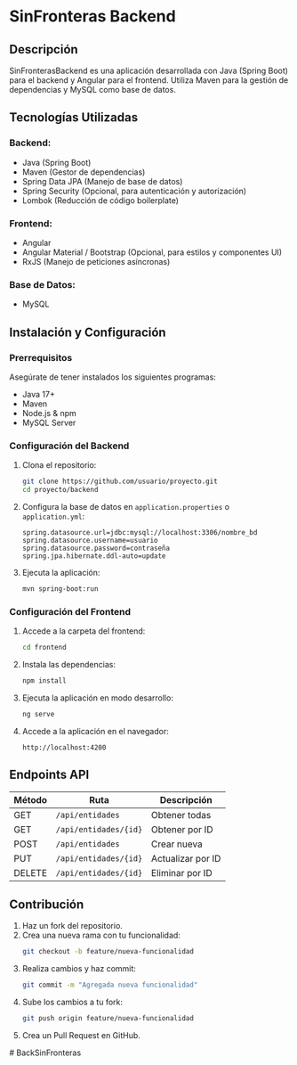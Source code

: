 # SinFronteras Backend

## Descripción
SinFronterasBackend es una aplicación desarrollada con Java (Spring Boot) para el backend y Angular para el frontend. Utiliza Maven para la gestión de dependencias y MySQL como base de datos.

## Tecnologías Utilizadas

### Backend:
- Java (Spring Boot)
- Maven (Gestor de dependencias)
- Spring Data JPA (Manejo de base de datos)
- Spring Security (Opcional, para autenticación y autorización)
- Lombok (Reducción de código boilerplate)

### Frontend:
- Angular
- Angular Material / Bootstrap (Opcional, para estilos y componentes UI)
- RxJS (Manejo de peticiones asíncronas)

### Base de Datos:
- MySQL

## Instalación y Configuración

### Prerrequisitos
Asegúrate de tener instalados los siguientes programas:
- Java 17+
- Maven
- Node.js & npm
- MySQL Server

### Configuración del Backend

1. Clona el repositorio:
   ```sh
   git clone https://github.com/usuario/proyecto.git
   cd proyecto/backend
   ```

2. Configura la base de datos en `application.properties` o `application.yml`:
   ```properties
   spring.datasource.url=jdbc:mysql://localhost:3306/nombre_bd
   spring.datasource.username=usuario
   spring.datasource.password=contraseña
   spring.jpa.hibernate.ddl-auto=update
   ```

3. Ejecuta la aplicación:
   ```sh
   mvn spring-boot:run
   ```

### Configuración del Frontend

1. Accede a la carpeta del frontend:
   ```sh
   cd frontend
   ```

2. Instala las dependencias:
   ```sh
   npm install
   ```

3. Ejecuta la aplicación en modo desarrollo:
   ```sh
   ng serve
   ```

4. Accede a la aplicación en el navegador:
   ```
   http://localhost:4200
   ```

## Endpoints API

| Método | Ruta                  | Descripción          |
|--------|-----------------------|----------------------|
| GET    | `/api/entidades`      | Obtener todas       |
| GET    | `/api/entidades/{id}` | Obtener por ID      |
| POST   | `/api/entidades`      | Crear nueva        |
| PUT    | `/api/entidades/{id}` | Actualizar por ID   |
| DELETE | `/api/entidades/{id}` | Eliminar por ID     |

## Contribución

1. Haz un fork del repositorio.
2. Crea una nueva rama con tu funcionalidad:
   ```sh
   git checkout -b feature/nueva-funcionalidad
   ```
3. Realiza cambios y haz commit:
   ```sh
   git commit -m "Agregada nueva funcionalidad"
   ```
4. Sube los cambios a tu fork:
   ```sh
   git push origin feature/nueva-funcionalidad
   ```
5. Crea un Pull Request en GitHub.


#   B a c k S i n F r o n t e r a s  
 
